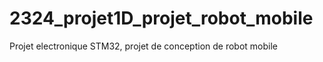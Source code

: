 # 2324_projet1D_projet_robot_mobile
Projet electronique STM32, projet de conception de robot mobile 
